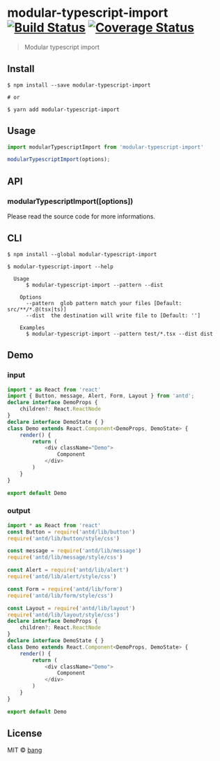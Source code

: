 # modular-typescript-import [![Build Status](https://travis-ci.org/bang88/modular-typescript-import.svg?branch=master)](https://travis-ci.org/bang88/modular-typescript-import) [![Coverage Status](https://coveralls.io/repos/github/bang88/modular-typescript-import/badge.svg?branch=master)](https://coveralls.io/github/bang88/modular-typescript-import?branch=master)

> Modular typescript import


## Install

```
$ npm install --save modular-typescript-import

# or

$ yarn add modular-typescript-import
```


## Usage

```js
import modularTypescriptImport from 'modular-typescript-import'

modularTypescriptImport(options);
```


## API

### modularTypescriptImport([options])

Please read the source code for more informations.

## CLI

```
$ npm install --global modular-typescript-import
```

```
$ modular-typescript-import --help

  Usage
	  $ modular-typescript-import --pattern --dist

	Options
	  --pattern  glob pattern match your files [Default: src/**/*.@(tsx|ts)]
	  --dist  the destination will write file to [Default: '']

	Examples
	  $ modular-typescript-import --pattern test/*.tsx --dist dist

```

## Demo

### input

```ts
import * as React from 'react'
import { Button, message, Alert, Form, Layout } from 'antd';
declare interface DemoProps {
	children?: React.ReactNode
}
declare interface DemoState { }
class Demo extends React.Component<DemoProps, DemoState> {
	render() {
		return (
			<div className="Demo">
				Component
			</div>
		)
	}
}

export default Demo
```
### output

```ts
import * as React from 'react'
const Button = require('antd/lib/button')
require('antd/lib/button/style/css')

const message = require('antd/lib/message')
require('antd/lib/message/style/css')

const Alert = require('antd/lib/alert')
require('antd/lib/alert/style/css')

const Form = require('antd/lib/form')
require('antd/lib/form/style/css')

const Layout = require('antd/lib/layout')
require('antd/lib/layout/style/css')
declare interface DemoProps {
	children?: React.ReactNode
}
declare interface DemoState { }
class Demo extends React.Component<DemoProps, DemoState> {
	render() {
		return (
			<div className="Demo">
				Component
			</div>
		)
	}
}

export default Demo

```

## License

MIT © [bang](https://github.com/bang88)
